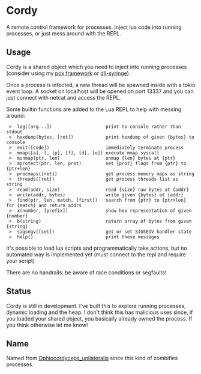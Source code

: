 # Cordy
A remote control framework for processes.
Inject lua code into running processes, or just mess around with the REPL.

## Usage
Cordy is a shared object which you need to inject into running processes (consider using my [pox framework](https://git.alemi.dev/pox.git/about) or [dll-syringe](https://github.com/OpenByteDev/dll-syringe)).

Once a process is infected, a new thread will be spawned inside with a tokio event loop. A socket on localhost will be opened on port 13337 and you can just connect with netcat and access the REPL.

Some builtin functions are added to the Lua REPL to help with messing around:

```
 >  log([arg...])                    print to console rather than stdout
 >  hexdump(bytes, [ret])            print hexdump of given {bytes} to console
 >  exit([code])                     immediately terminate process
 >  mmap([a], l, [p], [f], [d], [o]) execute mmap syscall
 >  munmap(ptr, len)                 unmap {len} bytes at {ptr}
 >  mprotect(ptr, len, prot)         set {prot} flags from {ptr} to {ptr+len}
 >  procmaps([ret])                  get process memory maps as string
 >  threads([ret])                   get process threads list as string
 >  read(addr, size)                 read {size} raw bytes at {addr}
 >  write(addr, bytes)               write given {bytes} at {addr}
 >  find(ptr, len, match, [first])   search from {ptr} to {ptr+len} for {match} and return addrs
 >  x(number, [prefix])              show hex representation of given {number}
 >  b(string)                        return array of bytes from given {string}
 >  sigsegv([set])                   get or set SIGSEGV handler state
 >  help()                           print these messages
```

It's possible to load lua scripts and programmatically take actions, but no automated way is implemented yet (must connect to the repl and require your script)

There are no handrails: be aware of race conditions or segfaults!

## Status
Cordy is still in development. I've built this to explore running processes, dynamic loading and the heap. I don't think this has malicious uses since, if you loaded your shared object, you basically already owned the process. If you think otherwise let me know!

## Name
Named from [Ophiocordyceps_unilateralis](https://en.wikipedia.org/wiki/Ophiocordyceps_unilateralis) since this kind of zombifies processes.
